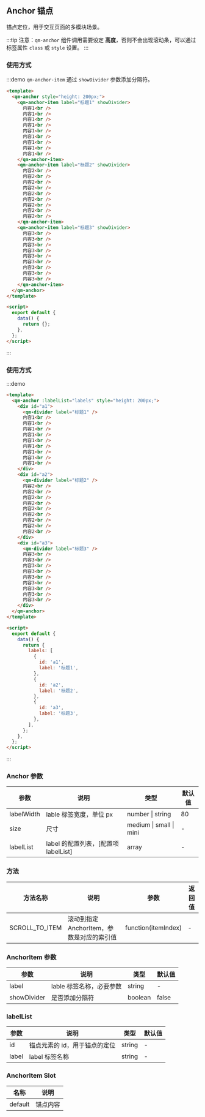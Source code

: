 ## Anchor 锚点

锚点定位，用于交互页面的多模块场景。

:::tip
注意：`qm-anchor` 组件调用需要设定 **高度**，否则不会出现滚动条，可以通过标签属性 `class` 或 `style` 设置。
:::

### 使用方式

:::demo `qm-anchor-item` 通过 `showDivider` 参数添加分隔符。

```html
<template>
  <qm-anchor style="height: 200px;">
    <qm-anchor-item label="标题1" showDivider>
      内容1<br />
      内容1<br />
      内容1<br />
      内容1<br />
      内容1<br />
      内容1<br />
      内容1<br />
      内容1<br />
      内容1<br />
    </qm-anchor-item>
    <qm-anchor-item label="标题2" showDivider>
      内容2<br />
      内容2<br />
      内容2<br />
      内容2<br />
      内容2<br />
      内容2<br />
      内容2<br />
      内容2<br />
      内容2<br />
    </qm-anchor-item>
    <qm-anchor-item label="标题3" showDivider>
      内容3<br />
      内容3<br />
      内容3<br />
      内容3<br />
      内容3<br />
      内容3<br />
      内容3<br />
      内容3<br />
      内容3<br />
    </qm-anchor-item>
  </qm-anchor>
</template>

<script>
  export default {
    data() {
      return {};
    },
  };
</script>
```

:::

### 使用方式

:::demo

```html
<template>
  <qm-anchor :labelList="labels" style="height: 200px;">
    <div id="a1">
      <qm-divider label="标题1" />
      内容1<br />
      内容1<br />
      内容1<br />
      内容1<br />
      内容1<br />
      内容1<br />
      内容1<br />
      内容1<br />
      内容1<br />
    </div>
    <div id="a2">
      <qm-divider label="标题2" />
      内容2<br />
      内容2<br />
      内容2<br />
      内容2<br />
      内容2<br />
      内容2<br />
      内容2<br />
      内容2<br />
      内容2<br />
    </div>
    <div id="a3">
      <qm-divider label="标题3" />
      内容3<br />
      内容3<br />
      内容3<br />
      内容3<br />
      内容3<br />
      内容3<br />
      内容3<br />
      内容3<br />
      内容3<br />
    </div>
  </qm-anchor>
</template>

<script>
  export default {
    data() {
      return {
        labels: [
          {
            id: 'a1',
            label: '标题1',
          },
          {
            id: 'a2',
            label: '标题2',
          },
          {
            id: 'a3',
            label: '标题3',
          },
        ],
      };
    },
  };
</script>
```

:::

### Anchor 参数

| 参数       | 说明                                 | 类型                    | 默认值 |
| ---------- | ------------------------------------ | ----------------------- | ------ |
| labelWidth | lable 标签宽度，单位 px              | number \| string        | 80     |
| size       | 尺寸                                 | medium \| small \| mini | -      |
| labelList  | label 的配置列表，[配置项 labelList] | array                   | -      |

### 方法

| 方法名称       | 说明                                      | 参数                | 返回值 |
| -------------- | ----------------------------------------- | ------------------- | ------ |
| SCROLL_TO_ITEM | 滚动到指定 AnchorItem，参数是对应的索引值 | function(itemIndex) | -      |

### AnchorItem 参数

| 参数        | 说明                     | 类型    | 默认值 |
| ----------- | ------------------------ | ------- | ------ |
| label       | lable 标签名称，必要参数 | string  | -      |
| showDivider | 是否添加分隔符           | boolean | false  |

### labelList

| 参数  | 说明                          | 类型   | 默认值 |
| ----- | ----------------------------- | ------ | ------ |
| id    | 锚点元素的 id，用于锚点的定位 | string | -      |
| label | label 标签名称                | string | -      |

### AnchorItem Slot

| 名称    | 说明     |
| ------- | -------- |
| default | 锚点内容 |
